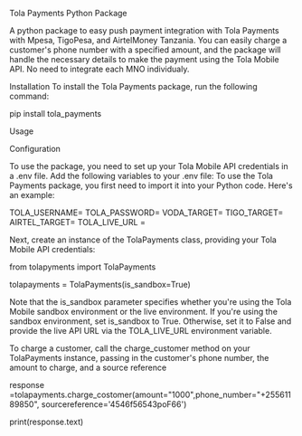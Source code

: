 Tola Payments Python Package

A python package to easy push payment integration with Tola Payments with Mpesa, TigoPesa, and AirtelMoney Tanzania. You can easily charge a customer's phone number with a specified amount, and the package will handle the necessary details to make the payment using the Tola Mobile API. No need to integrate each MNO individualy.

Installation
To install the Tola Payments package, run the following command:

pip install tola_payments

Usage

Configuration

To use the package, you need to set up your Tola Mobile API credentials in a .env file. Add the following variables to your .env file:
To use the Tola Payments package, you first need to import it into your Python code. Here's an example:

TOLA_USERNAME=<your Tola Mobile API username>
TOLA_PASSWORD=<your Tola Mobile API password>
VODA_TARGET=<your Vodacom Tola Mobile API target>
TIGO_TARGET=<your Tigo Tola Mobile API target>
AIRTEL_TARGET=<your Airtel Tola Mobile API target>
TOLA_LIVE_URL = <your Tola Live Url>


Next, create an instance of the TolaPayments class, providing your Tola Mobile API credentials:

from tolapyments import TolaPayments

tolapayments = TolaPayments(is_sandbox=True)

Note that the is_sandbox parameter specifies whether you're using the Tola Mobile sandbox environment or the live environment. If you're using the sandbox environment, set is_sandbox to True. Otherwise, set it to False and provide the live API URL via the TOLA_LIVE_URL environment variable.

To charge a customer, call the charge_customer method on your TolaPayments instance, passing in the customer's phone number, the amount to charge, and a source reference

response =tolapayments.charge_costomer(amount="1000",phone_number="+25561189850", sourcereference='4546f56543poF66')

print(response.text)

